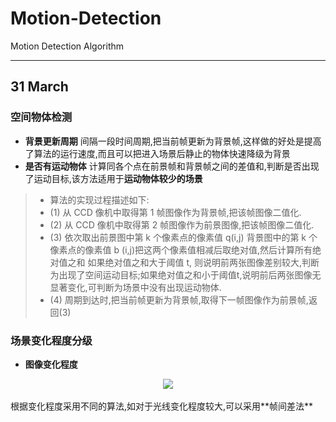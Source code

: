 # Motion-Detection<br>
Motion Detection Algorithm
***
## 31 March
### 空间物体检测
- **背景更新周期** 间隔一段时间周期,把当前帧更新为背景帧,这样做的好处是提高了算法的运行速度,而且可以把进入场景后静止的物体快速降级为背景
- **是否有运动物体** 计算同各个点在前景帧和背景帧之间的差值和,判断是否出现了运动目标,该方法适用于**运动物体较少的场景**<br>
> - 算法的实现过程描述如下:
> - (1) 从 CCD 像机中取得第 1 帧图像作为背景帧,把该帧图像二值化.
> - (2) 从 CCD 像机中取得第 2 帧图像作为前景图像,把该帧图像二值化.
> - (3) 依次取出前景图中第 k 个像素点的像素值 q(i,j) 背景图中的第 k 个像素点的像素值 b (i,j)把这两个像素值相减后取绝对值,然后计算所有绝对值之和 如果绝对值之和大于阈值 t, 则说明前两张图像差别较大,判断为出现了空间运动目标;如果绝对值之和小于阈值t,说明前后两张图像无显著变化,可判断为场景中没有出现运动物体.
> - (4) 周期到达时,把当前帧更新为背景帧,取得下一帧图像作为前景帧,返回(3)
### 场景变化程度分级
- **图像变化程度**  
<div align=center><img src="http://latex.codecogs.com/gif.latex?\sum_{i}\sum_{j}{|f_{current}(x,y)-f_{previous}(x,y)|}"> </img></div><br>根据变化程度采用不同的算法,如对于光线变化程度较大,可以采用**帧间差法**
